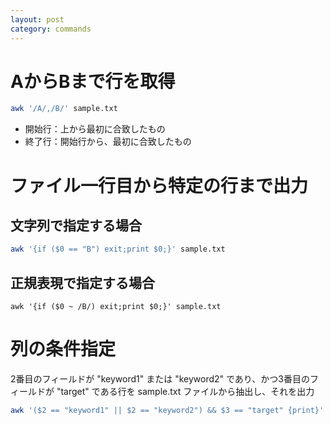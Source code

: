 ```yaml
---
layout: post
category: commands
---
```


# AからBまで行を取得

```sh
awk '/A/,/B/' sample.txt
```

- 開始行：上から最初に合致したもの
- 終了行：開始行から、最初に合致したもの

# ファイル一行目から特定の行まで出力

## 文字列で指定する場合

```sh
awk '{if ($0 == "B") exit;print $0;}' sample.txt
```

## 正規表現で指定する場合

```
awk '{if ($0 ~ /B/) exit;print $0;}' sample.txt
```

# 列の条件指定

2番目のフィールドが "keyword1" または "keyword2" であり、かつ3番目のフィールドが "target" である行を sample.txt ファイルから抽出し、それを出力

```sh
awk '($2 == "keyword1" || $2 == "keyword2") && $3 == "target" {print}' sample.txt
```
